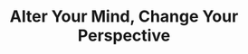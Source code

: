 ---
layout: post
type: episode
title: Alter Your Mind, Change Your Perspective
epnumber: 14
section: 0
description: Mr. INTP and I discuss biological and philosophical views of epistemology and personal identity. What can I truly know for certain? How do my beliefs and my biology confine my sense of identity? How can they be changed to expand my view of the world and myself?
image: /images/banners/ep14banner.jpg
audio: s1!6b27a
video: Ep14-Alter-Your-Mind-Change-Your-Perspective
transcript: 0
speakers: [Mr. INTP, William Blacoe]
categories: [identity, epistemology, perception]
tags: []
comments: true
---